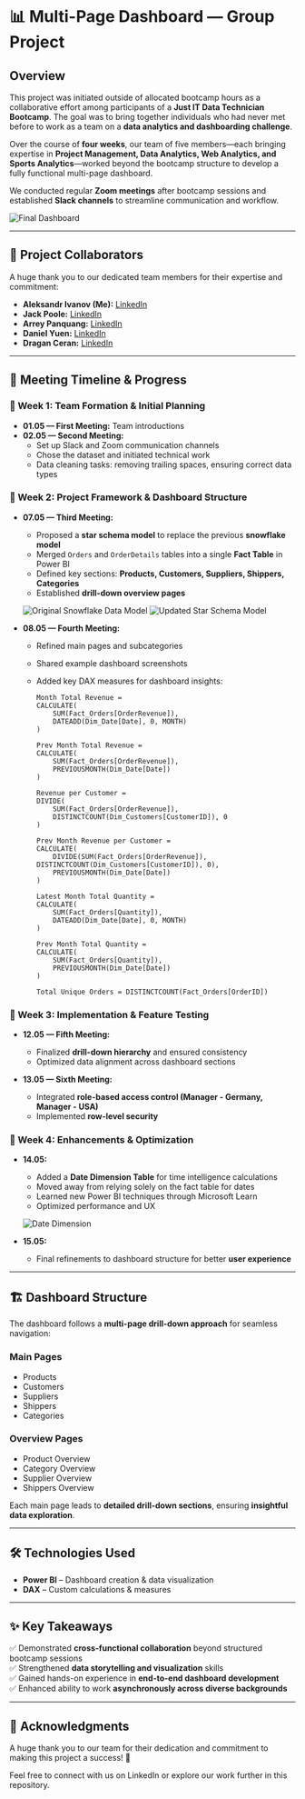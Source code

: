 # 📊 Multi-Page Dashboard — Group Project

## Overview
This project was initiated outside of allocated bootcamp hours as a collaborative effort among participants of a **Just IT Data Technician Bootcamp**. The goal was to bring together individuals who had never met before to work as a team on a **data analytics and dashboarding challenge**.

Over the course of **four weeks**, our team of five members—each bringing expertise in **Project Management, Data Analytics, Web Analytics, and Sports Analytics**—worked beyond the bootcamp structure to develop a fully functional multi-page dashboard.

We conducted regular **Zoom meetings** after bootcamp sessions and established **Slack channels** to streamline communication and workflow.

![Final Dashboard](Screenshots/overall.jpg)

---

## 🚀 Project Collaborators
A huge thank you to our dedicated team members for their expertise and commitment:

- **Aleksandr Ivanov (Me):** [LinkedIn](https://www.linkedin.com/in/data-aleks/)
- **Jack Poole:** [LinkedIn](https://www.linkedin.com/in/jack-poole-10650b365/)
- **Arrey Panquang:** [LinkedIn](https://www.linkedin.com/in/arrey-panquang-0b56539/)
- **Daniel Yuen:** [LinkedIn](https://www.linkedin.com/in/daniel-yuen-a721895/)
- **Dragan Ceran:** [LinkedIn](https://www.linkedin.com/in/draganceran/)

---

## 📅 Meeting Timeline & Progress

### 🔹 Week 1: Team Formation & Initial Planning
- **01.05 — First Meeting:** Team introductions  
- **02.05 — Second Meeting:**  
  - Set up Slack and Zoom communication channels  
  - Chose the dataset and initiated technical work  
  - Data cleaning tasks: removing trailing spaces, ensuring correct data types  

### 🔹 Week 2: Project Framework & Dashboard Structure
- **07.05 — Third Meeting:**  
  - Proposed a **star schema model** to replace the previous **snowflake model**  
  - Merged `Orders` and `OrderDetails` tables into a single **Fact Table** in Power BI  
  - Defined key sections: **Products, Customers, Suppliers, Shippers, Categories**  
  - Established **drill-down overview pages**  

  ![Original Snowflake Data Model](Screenshots/data_model_snowflake.JPG)
  ![Updated Star Schema Model](Screenshots/data_model_star.JPG)

- **08.05 — Fourth Meeting:**  
  - Refined main pages and subcategories  
  - Shared example dashboard screenshots  
  - Added key DAX measures for dashboard insights:

    ```DAX
    Month Total Revenue =
    CALCULATE(
        SUM(Fact_Orders[OrderRevenue]),
        DATEADD(Dim_Date[Date], 0, MONTH)
    )

    Prev Month Total Revenue =
    CALCULATE(
        SUM(Fact_Orders[OrderRevenue]),
        PREVIOUSMONTH(Dim_Date[Date])
    )

    Revenue per Customer =
    DIVIDE(
        SUM(Fact_Orders[OrderRevenue]), 
        DISTINCTCOUNT(Dim_Customers[CustomerID]), 0
    )

    Prev Month Revenue per Customer =
    CALCULATE(
        DIVIDE(SUM(Fact_Orders[OrderRevenue]), DISTINCTCOUNT(Dim_Customers[CustomerID]), 0), 
        PREVIOUSMONTH(Dim_Date[Date])
    )

    Latest Month Total Quantity =
    CALCULATE(
        SUM(Fact_Orders[Quantity]), 
        DATEADD(Dim_Date[Date], 0, MONTH)
    )

    Prev Month Total Quantity =
    CALCULATE(
        SUM(Fact_Orders[Quantity]), 
        PREVIOUSMONTH(Dim_Date[Date])
    )

    Total Unique Orders = DISTINCTCOUNT(Fact_Orders[OrderID])
    ```

### 🔹 Week 3: Implementation & Feature Testing
- **12.05 — Fifth Meeting:**  
  - Finalized **drill-down hierarchy** and ensured consistency  
  - Optimized data alignment across dashboard sections  

- **13.05 — Sixth Meeting:**  
  - Integrated **role-based access control (Manager - Germany, Manager - USA)**  
  - Implemented **row-level security**  

### 🔹 Week 4: Enhancements & Optimization
- **14.05:**  
  - Added a **Date Dimension Table** for time intelligence calculations  
  - Moved away from relying solely on the fact table for dates  
  - Learned new Power BI techniques through Microsoft Learn  
  - Optimized performance and UX  

  ![Date Dimension](Screenshots/date_dim.JPG)

- **15.05:**  
  - Final refinements to dashboard structure for better **user experience**  

---

## 🏗️ Dashboard Structure
The dashboard follows a **multi-page drill-down approach** for seamless navigation:

### **Main Pages**
- Products  
- Customers  
- Suppliers  
- Shippers  
- Categories  

### **Overview Pages**
- Product Overview  
- Category Overview  
- Supplier Overview  
- Shippers Overview  

Each main page leads to **detailed drill-down sections**, ensuring **insightful data exploration**.

---

## 🛠️ Technologies Used
- **Power BI** – Dashboard creation & data visualization  
- **DAX** – Custom calculations & measures  

---

## ✨ Key Takeaways
✅ Demonstrated **cross-functional collaboration** beyond structured bootcamp sessions  
✅ Strengthened **data storytelling and visualization** skills  
✅ Gained hands-on experience in **end-to-end dashboard development**  
✅ Enhanced ability to work **asynchronously across diverse backgrounds**  

---

## 📢 Acknowledgments
A huge thank you to our team for their dedication and commitment to making this project a success! 🚀  

Feel free to connect with us on LinkedIn or explore our work further in this repository.